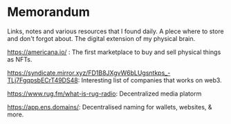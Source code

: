 # Memorandum
Links, notes and various resources that I found daily. A plece where to store and don't forgot about. The digital extension of my physical brain.

https://americana.io/ : The first marketplace to buy and sell physical things as NFTs.

https://syndicate.mirror.xyz/FD1B8JXgvW6bLUgsntkps_-TLj7FgqpsbECrT49DS48: Interesting list of companies that works on web3.

https://www.rug.fm/what-is-rug-radio: Decentralized media platorm

https://app.ens.domains/: Decentralised naming for wallets, websites, & more.
